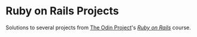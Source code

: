 # Ruby on Rails Projects

Solutions to several projects from [The Odin Project](http://www.theodinproject.com/home)'s [*Ruby on Rails*](http://www.theodinproject.com/ruby-on-rails) course.
